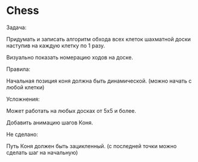 # Chess

Задача:

Придумать и записать алгоритм обхода всех клеток шахматной доски 
наступив на каждую клетку по 1 разу.

Визуально показать номерацию ходов на доске.


Правила:

Начальная позиция коня должна быть динамической. 
(можно начать с любой клетки)


Усложнения:

Может работать на любых досках от 5х5 и более.

Добавить анимацию шагов Коня.


Не сделано:

Путь Коня должен быть зацикленный. (с последней 
точки можно сделать шаг на начальную)
